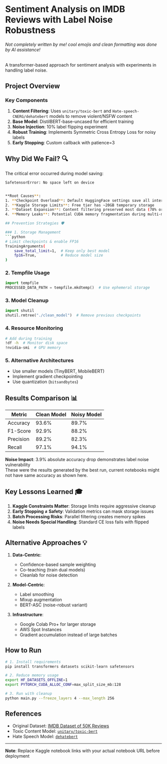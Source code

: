 

# Sentiment Analysis on IMDB Reviews with Label Noise Robustness


###### Not completely written by me! cool emojis and clean formatting was done by AI assistance!

A transformer-based approach for sentiment analysis with experiments in handling label noise.

## Project Overview

### Key Components
1. **Content Filtering**: Uses `unitary/toxic-bert` and `Hate-speech-CNERG/dehatebert` models to remove violent/NSFW content
2. **Base Model**: DistilBERT-base-uncased for efficient training
3. **Noise Injection**: 10% label flipping experiment
4. **Robust Training**: Implements Symmetric Cross Entropy Loss for noisy labels
5. **Early Stopping**: Custom callback with patience=3

## Why Did We Fail? 🔍

The critical error occurred during model saving:
```bash
SafetensorError: No space left on device


**Root Causes**:
1. **Checkpoint Overload**: Default HuggingFace settings save all intermediate checkpoints
2. **Kaggle Storage Limits**: Free tier has ~20GB temporary storage
3. **Dataset Expansion**: Content filtering preserved most data (78% original size)
4. **Memory Leaks**: Potential CUDA memory fragmentation during multi-model filtering

## Prevention Strategies 🛡️

### 1. Storage Management
```python
# Limit checkpoints & enable FP16
TrainingArguments(
    save_total_limit=1,  # Keep only best model
    fp16=True,           # Reduce model size
)
```

### 2. Tempfile Usage
```python
import tempfile
PROCESSED_DATA_PATH = tempfile.mkdtemp()  # Use ephemeral storage
```

### 3. Model Cleanup
```python
import shutil
shutil.rmtree("./clean_model")  # Remove previous checkpoints
```

### 4. Resource Monitoring
```bash
# Add during training
!df -h  # Monitor disk space
!nvidia-smi  # GPU memory
```

### 5. Alternative Architectures
- Use smaller models (TinyBERT, MobileBERT)
- Implement gradient checkpointing
- Use quantization (`bitsandbytes`)

## Results Comparison 📊

| Metric       | Clean Model | Noisy Model |
|--------------|-------------|-------------|
| Accuracy     | 93.6%       | 89.7%       |
| F1-Score     | 92.9%       | 88.2%       |
| Precision    | 89.2%       | 82.3%       |
| Recall       | 97.1%       | 94.1%       |

**Noise Impact**: 3.9% absolute accuracy drop demonstrates label noise vulnerability <br>
These were the results generated by the best run, current notebooks might not have same accuracy as shown here.

## Key Lessons Learned 🎓

1. **Kaggle Constraints Matter**: Storage limits require aggressive cleanup
2. **Early Stopping ≠ Safety**: Validation metrics can mask storage issues
3. **Batch Processing Risks**: Parallel filtering creates memory spikes
4. **Noise Needs Special Handling**: Standard CE loss fails with flipped labels

## Alternative Approaches 💡

1. **Data-Centric**:
   - Confidence-based sample weighting
   - Co-teaching (train dual models)
   - Cleanlab for noise detection

2. **Model-Centric**:
   - Label smoothing
   - Mixup augmentation
   - BERT-ASC (noise-robust variant)

3. **Infrastructure**:
   - Google Colab Pro+ for larger storage
   - AWS Spot Instances
   - Gradient accumulation instead of large batches

## How to Run

```bash
# 1. Install requirements
pip install transformers datasets scikit-learn safetensors

# 2. Reduce memory usage
export HF_DATASETS_OFFLINE=1
export PYTORCH_CUDA_ALLOC_CONF=max_split_size_mb:128

# 3. Run with cleanup
python main.py --freeze_layers 4 --max_length 256
```

## References
- Original Dataset: [IMDB Dataset of 50K Reviews](https://www.kaggle.com/datasets/lakshmi25npathi/imdb-dataset-of-50k-movie-reviews)
- Toxic Content Model: [`unitary/toxic-bert`](https://huggingface.co/unitary/toxic-bert)
- Hate Speech Model: [`dehatebert`](https://huggingface.co/Hate-speech-CNERG/dehatebert-mono-english)

---

**Note**: Replace Kaggle notebook links with your actual notebook URL before deployment
```

